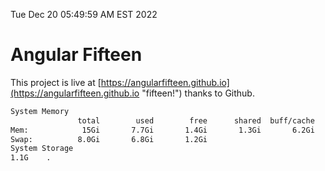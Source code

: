 Tue Dec 20 05:49:59 AM EST 2022

# Angular Fifteen


This project is live at [https://angularfifteen.github.io](https://angularfifteen.github.io "fifteen!") thanks to Github.

```bash
System Memory
               total        used        free      shared  buff/cache   available
Mem:            15Gi       7.7Gi       1.4Gi       1.3Gi       6.2Gi       6.0Gi
Swap:          8.0Gi       6.8Gi       1.2Gi
System Storage
1.1G	.
```

